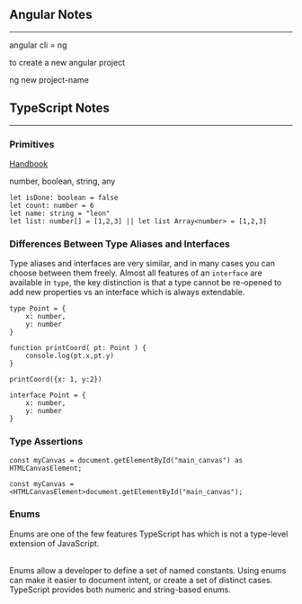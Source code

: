 
## Angular Notes
---
angular cli = ng

to create a new  angular project

ng new project-name 


## TypeScript Notes
---
### Primitives

[Handbook](https://www.typescriptlang.org/docs/handbook/2/everyday-types.html#the-primitives-string-number-and-boolean)

number, boolean, string, any 

`let isDone: boolean = false`<br>
`let count: number = 6`<br>
`let name: string = "leon"`<br>
`let list: number[] = [1,2,3] || let list Array<number> = [1,2,3]` 

### Differences Between Type Aliases and Interfaces

Type aliases and interfaces are very similar, and in many cases you can choose between them freely. Almost all features of an `interface` are available in `type`, the key distinction is that a type cannot be re-opened to add new properties vs an interface which is always extendable.

```
type Point = {
	x: number,
	y: number 
}

function printCoord( pt: Point ) {
	console.log(pt.x,pt.y)
}

printCoord({x: 1, y:2})
```

```
interface Point = {
	x: number,
	y: number
}
```

### Type Assertions

```
const myCanvas = document.getElementById("main_canvas") as HTMLCanvasElement;

const myCanvas = <HTMLCanvasElement>document.getElementById("main_canvas");
```

### Enums

Enums are one of the few features TypeScript has which is not a type-level extension of JavaScript.<br><br>

Enums allow a developer to define a set of named constants. Using enums can make it easier to document intent, or create a set of distinct cases. TypeScript provides both numeric and string-based enums.




